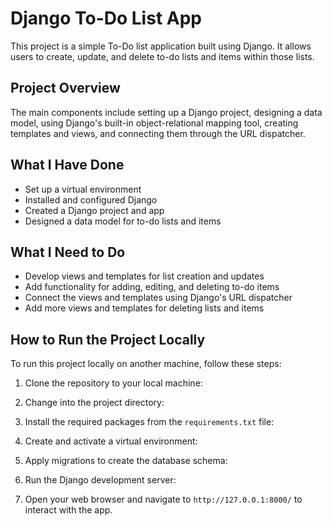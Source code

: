 # Django To-Do List App

This project is a simple To-Do list application built using Django. It allows users to create, update, and delete to-do lists and items within those lists.

## Project Overview

The main components include setting up a Django project, designing a data model, using Django's built-in object-relational mapping tool, creating templates and views, and connecting them through the URL dispatcher.

## What I Have Done

- Set up a virtual environment
- Installed and configured Django
- Created a Django project and app
- Designed a data model for to-do lists and items

## What I Need to Do

- Develop views and templates for list creation and updates
- Add functionality for adding, editing, and deleting to-do items
- Connect the views and templates using Django's URL dispatcher
- Add more views and templates for deleting lists and items

## How to Run the Project Locally

To run this project locally on another machine, follow these steps:

1. Clone the repository to your local machine:

2. Change into the project directory:

4. Install the required packages from the `requirements.txt` file:

3. Create and activate a virtual environment:

5. Apply migrations to create the database schema:

6. Run the Django development server:

7. Open your web browser and navigate to `http://127.0.0.1:8000/` to interact with the app.
